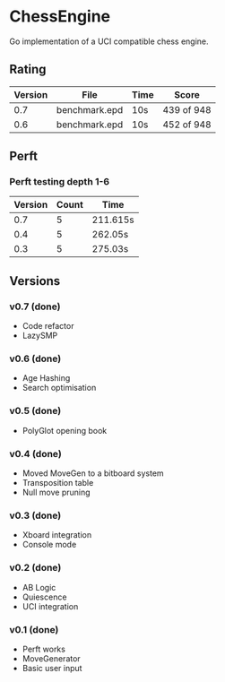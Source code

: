 # ChessEngine

Go implementation of a UCI compatible chess engine.

## Rating

| Version | File          | Time | Score      |
| ------- | ------------- | ---- | ---------- |
| 0.7     | benchmark.epd | 10s  | 439 of 948 |
| 0.6     | benchmark.epd | 10s  | 452 of 948 |

## Perft

### Perft testing depth 1-6

| Version | Count | Time     |
| ------- | ----- | -------- |
| 0.7     | 5     | 211.615s |
| 0.4     | 5     | 262.05s  |
| 0.3     | 5     | 275.03s  |

## Versions

### v0.7 (done)

- Code refactor
- LazySMP

### v0.6 (done)

- Age Hashing
- Search optimisation

### v0.5 (done)

- PolyGlot opening book

### v0.4 (done)

- Moved MoveGen to a bitboard system
- Transposition table
- Null move pruning

### v0.3 (done)

- Xboard integration
- Console mode

### v0.2 (done)

- AB Logic
- Quiescence
- UCI integration

### v0.1 (done)

- Perft works
- MoveGenerator
- Basic user input
